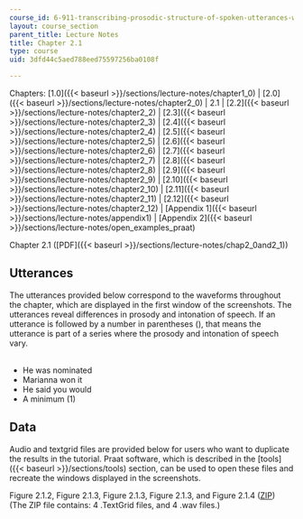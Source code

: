 ```yaml
---
course_id: 6-911-transcribing-prosodic-structure-of-spoken-utterances-with-tobi-january-iap-2006
layout: course_section
parent_title: Lecture Notes
title: Chapter 2.1
type: course
uid: 3dfd44c5aed788eed75597256ba0108f

---
```


Chapters: [1.0]({{< baseurl >}}/sections/lecture-notes/chapter1_0) | [2.0]({{< baseurl >}}/sections/lecture-notes/chapter2_0) | 2.1 | [2.2]({{< baseurl >}}/sections/lecture-notes/chapter2_2) | [2.3]({{< baseurl >}}/sections/lecture-notes/chapter2_3) | [2.4]({{< baseurl >}}/sections/lecture-notes/chapter2_4) | [2.5]({{< baseurl >}}/sections/lecture-notes/chapter2_5) | [2.6]({{< baseurl >}}/sections/lecture-notes/chapter2_6) | [2.7]({{< baseurl >}}/sections/lecture-notes/chapter2_7) | [2.8]({{< baseurl >}}/sections/lecture-notes/chapter2_8) | [2.9]({{< baseurl >}}/sections/lecture-notes/chapter2_9) | [2.10]({{< baseurl >}}/sections/lecture-notes/chapter2_10) | [2.11]({{< baseurl >}}/sections/lecture-notes/chapter2_11) | [2.12]({{< baseurl >}}/sections/lecture-notes/chapter2_12) | [Appendix 1]({{< baseurl >}}/sections/lecture-notes/appendix1) | [Appendix 2]({{< baseurl >}}/sections/lecture-notes/open_examples_praat)

Chapter 2.1 ([PDF]({{< baseurl >}}/sections/lecture-notes/chap2_0and2_1))

Utterances
----------

The utterances provided below correspond to the waveforms throughout the chapter, which are displayed in the first window of the screenshots. The utterances reveal differences in prosody and intonation of speech. If an utterance is followed by a number in parentheses (), that means the utterance is part of a series where the prosody and intonation of speech vary.  
 

*   He was nominated
*   Marianna won it
*   He said you would
*   A minimum (1)

Data
----

Audio and textgrid files are provided below for users who want to duplicate the results in the tutorial. Praat software, which is described in the [tools]({{< baseurl >}}/sections/tools) section, can be used to open these files and recreate the windows displayed in the screenshots.

Figure 2.1.2, Figure 2.1.3, Figure 2.1.3, Figure 2.1.3, and Figure 2.1.4 ([ZIP](/coursemedia/6-911-transcribing-prosodic-structure-of-spoken-utterances-with-tobi-january-iap-2006/e7c1986436ece693a3a9e25631f66a45_chap21.zip)) (The ZIP file contains: 4 .TextGrid files, and 4 .wav files.)